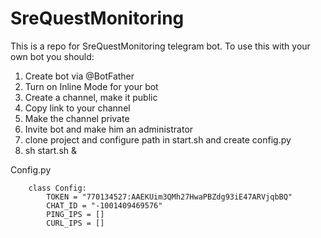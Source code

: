 # SreQuestMonitoring
This is a repo for SreQuestMonitoring telegram bot.
To use this with your own bot you should:
1. Create bot via @BotFather
2. Turn on Inline Mode for your bot
3. Create a channel, make it public
4. Copy link to your channel
5. Make the channel private
6. Invite bot and make him an administrator
7. clone project and configure path in start.sh and create config.py
8. sh start.sh &

Config.py
```
    class Config:
        TOKEN = "770134527:AAEKUim3QMh27HwaPBZdg93iE47ARVjqbBQ"
        CHAT_ID = "-1001409469576"
        PING_IPS = []
        CURL_IPS = []
```
